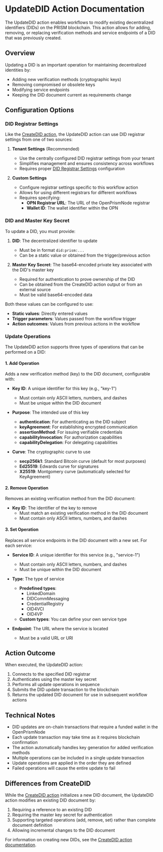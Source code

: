 # UpdateDID Action Documentation

The UpdateDID action enables workflows to modify existing decentralized identifiers (DIDs) on the PRISM blockchain. This action allows for adding, removing, or replacing verification methods and service endpoints of a DID that was previously created.

## Overview

Updating a DID is an important operation for maintaining decentralized identities by:

- Adding new verification methods (cryptographic keys)
- Removing compromised or obsolete keys
- Modifying service endpoints
- Keeping the DID document current as requirements change

## Configuration Options

### DID Registrar Settings

Like the [CreateDID action](CreateDidAction.md), the UpdateDID action can use DID registrar settings from one of two sources:

1. **Tenant Settings** (Recommended)
   - Use the centrally configured DID registrar settings from your tenant
   - Simplifies management and ensures consistency across workflows
   - Requires proper [DID Registrar Settings](DidRegistrarSettings.md) configuration

2. **Custom Settings**
   - Configure registrar settings specific to this workflow action
   - Allows for using different registrars for different workflows
   - Requires specifying:
     - **OPN Registrar URL**: The URL of the OpenPrismNode registrar
     - **Wallet ID**: The wallet identifier within the OPN

### DID and Master Key Secret

To update a DID, you must provide:

1. **DID**: The decentralized identifier to update
   - Must be in format `did:prism:...`
   - Can be a static value or obtained from the trigger/previous action

2. **Master Key Secret**: The base64-encoded private key associated with the DID's master key
   - Required for authentication to prove ownership of the DID
   - Can be obtained from the CreateDID action output or from an external source
   - Must be valid base64-encoded data

Both these values can be configured to use:
- **Static values**: Directly entered values
- **Trigger parameters**: Values passed from the workflow trigger
- **Action outcomes**: Values from previous actions in the workflow

### Update Operations

The UpdateDID action supports three types of operations that can be performed on a DID:

#### 1. Add Operation

Adds a new verification method (key) to the DID document, configurable with:

- **Key ID**: A unique identifier for this key (e.g., "key-1")
  - Must contain only ASCII letters, numbers, and dashes
  - Must be unique within the DID document

- **Purpose**: The intended use of this key
  - **authentication**: For authenticating as the DID subject
  - **keyAgreement**: For establishing encrypted communication
  - **assertionMethod**: For issuing verifiable credentials
  - **capabilityInvocation**: For authorization capabilities
  - **capabilityDelegation**: For delegating capabilities

- **Curve**: The cryptographic curve to use
  - **secp256k1**: Standard Bitcoin curve (default for most purposes)
  - **Ed25519**: Edwards curve for signatures
  - **X25519**: Montgomery curve (automatically selected for KeyAgreement)

#### 2. Remove Operation

Removes an existing verification method from the DID document:

- **Key ID**: The identifier of the key to remove
  - Must match an existing verification method in the DID document
  - Must contain only ASCII letters, numbers, and dashes

#### 3. Set Operation

Replaces all service endpoints in the DID document with a new set. For each service:

- **Service ID**: A unique identifier for this service (e.g., "service-1")
  - Must contain only ASCII letters, numbers, and dashes
  - Must be unique within the DID document

- **Type**: The type of service
  - **Predefined types**:
    - LinkedDomain
    - DIDCommMessaging
    - CredentialRegistry
    - OID4VCI
    - OID4VP
  - **Custom types**: You can define your own service type

- **Endpoint**: The URL where the service is located
  - Must be a valid URL or URI

## Action Outcome

When executed, the UpdateDID action:

1. Connects to the specified DID registrar
2. Authenticates using the master key secret
3. Performs all update operations in sequence
4. Submits the DID update transaction to the blockchain
5. Returns the updated DID document for use in subsequent workflow actions

## Technical Notes

- DID updates are on-chain transactions that require a funded wallet in the OpenPrismNode
- Each update transaction may take time as it requires blockchain confirmation
- The action automatically handles key generation for added verification methods
- Multiple operations can be included in a single update transaction
- Update operations are applied in the order they are defined
- Failed operations will cause the entire update to fail

## Differences from CreateDID

While the [CreateDID action](CreateDidAction.md) initializes a new DID document, the UpdateDID action modifies an existing DID document by:

1. Requiring a reference to an existing DID
2. Requiring the master key secret for authentication
3. Supporting targeted operations (add, remove, set) rather than complete document definition
4. Allowing incremental changes to the DID document

For information on creating new DIDs, see the [CreateDID action documentation](CreateDidAction.md).